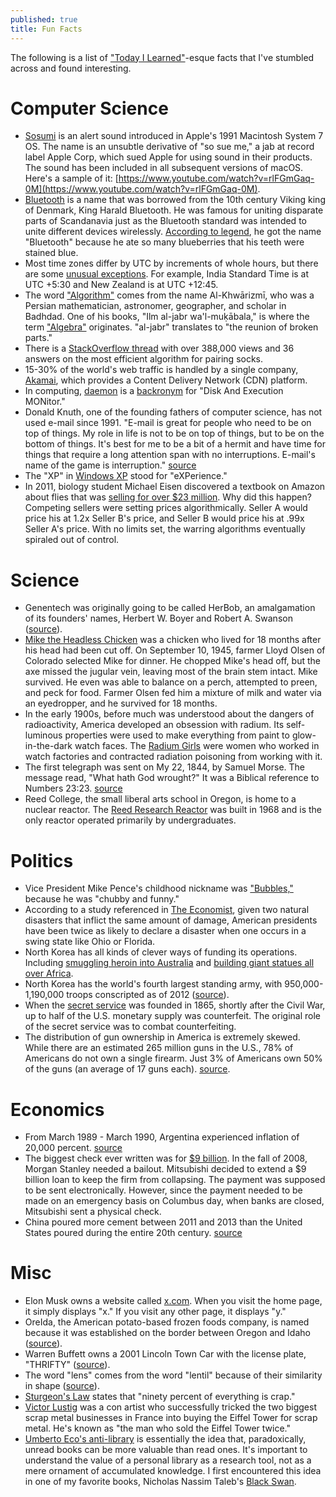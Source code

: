 ```yaml
---
published: true
title: Fun Facts
---
```

The following is a list of ["Today I Learned"](https://www.reddit.com/r/todayilearned)-esque facts that I've stumbled across and found interesting.

# Computer Science

- [Sosumi](https://en.wikipedia.org/wiki/Sosumi) is an alert sound introduced in Apple's 1991 Macintosh System 7 OS. The name is an unsubtle derivative of "so sue me," a jab at record label Apple Corp, which sued Apple for using sound in their products. The sound has been included in all subsequent versions of macOS. Here's a sample of it: [https://www.youtube.com/watch?v=rlFGmGaq-0M](https://www.youtube.com/watch?v=rlFGmGaq-0M).
- [Bluetooth](https://www.pcworld.com/article/2061288/so-thats-why-its-called-bluetooth-and-other-surprising-tech-name-origins.html) is a name that was borrowed from the 10th century Viking king of Denmark, King Harald Bluetooth. He was famous for uniting disparate parts of Scandanavia just as the Bluetooth standard was intended to unite different devices wirelessly. [According to legend](http://www.todayifoundout.com/index.php/2011/10/the-bluetooth-standard-is-named-after-a-10th-century-scandinavian-king/), he got the name "Bluetooth" because he ate so many blueberries that his teeth were stained blue.
- Most time zones differ by UTC by increments of whole hours, but there are some [unusual exceptions](https://www.timeanddate.com/time/time-zones-interesting.html). For example, India Standard Time is at UTC +5:30 and New Zealand is at UTC +12:45.
- The word ["Algorithm"](http://blog.vishupuri.net/2011/01/23/origin-of-the-word-algorithm/) comes from the name Al-Khwārizmī, who was a Persian mathematician, astronomer, geographer, and scholar in Badhdad. One of his books, "Ilm al-jabr wa'l-muḳābala," is where the term ["Algebra"](https://en.wikipedia.org/wiki/Algebra) originates. "al-jabr" translates to "the reunion of broken parts."
- There is a [StackOverflow thread](https://stackoverflow.com/questions/14415881/how-to-pair-socks-from-a-pile-efficiently) with over 388,000 views and 36 answers on the most efficient algorithm for pairing socks.
- 15-30% of the world's web traffic is handled by a single company, [Akamai](https://www.akamai.com/us/en/solutions/intelligent-platform/visualizing-akamai/), which provides a Content Delivery Network (CDN) platform.
- In computing, [daemon](https://en.wikipedia.org/wiki/Daemon_(computing)) is a [backronym](https://en.wikipedia.org/wiki/Backronym) for "Disk And Execution MONitor."
- Donald Knuth, one of the founding fathers of computer science, has not used e-mail since 1991. "E-mail is great for people who need to be on top of things. My role in life is not to be on top of things, but to be on the bottom of things. It's best for me to be a bit of a hermit and have time for things that require a long attention span with no interruptions. E-mail's name of the game is interruption." [source](https://www.youtube.com/watch?v=QS8qwMna8_o)
- The "XP" in [Windows XP](https://simple.wikipedia.org/wiki/Windows_XP) stood for "eXPerience."
- In 2011, biology student Michael Eisen discovered a textbook on Amazon about flies that was [selling for over $23 million](http://www.michaeleisen.org/blog/?p=358). Why did this happen? Competing sellers were setting prices algorithmically. Seller A would price his at 1.2x Seller B's price, and Seller B would price his at .99x Seller A's price. With no limits set, the warring algorithms eventually spiraled out of control.

# Science

- Genentech was originally going to be called HerBob, an amalgamation of its founders' names, Herbert W. Boyer and Robert A. Swanson ([source](https://www.fool.com/investing/general/2013/04/07/ibm-and-genentech-introduce-a-new-era.aspx)).
- [Mike the Headless Chicken](https://en.wikipedia.org/wiki/Mike_the_Headless_Chicken) was a chicken who lived for 18 months after his head had been cut off. On September 10, 1945, farmer Lloyd Olsen of Colorado selected Mike for dinner. He chopped Mike's head off, but the axe missed the jugular vein, leaving most of the brain stem intact. Mike survived. He even was able to balance on a perch, attempted to preen, and peck for food. Farmer Olsen fed him a mixture of milk and water via an eyedropper, and he survived for 18 months.
- In the early 1900s, before much was understood about the dangers of radioactivity, America developed an obsession with radium. Its self-luminous properties were used to make everything from paint to glow-in-the-dark watch faces. The [Radium Girls](https://en.wikipedia.org/wiki/Radium_Girls) were women who worked in watch factories and contracted radiation poisoning from working with it.
- The first telegraph was sent on My 22, 1844, by Samuel Morse. The message read, "What hath God wrought?" It was a Biblical reference to Numbers 23:23. [source](http://www.americaslibrary.gov/jb/reform/jb_reform_morsecod_1.html)
- Reed College, the small liberal arts school in Oregon, is home to a nuclear reactor. The [Reed Research Reactor](https://reactor.reed.edu/) was built in 1968 and is the only reactor operated primarily by undergraduates.

# Politics

- Vice President Mike Pence's childhood nickname was ["Bubbles,"](https://www.newyorker.com/magazine/2017/10/23/the-danger-of-president-pence) because he was "chubby and funny."
- According to a study referenced in [The Economist](https://www.economist.com/news/united-states/21730430-federal-aid-sent-puerto-rico-fits-longstanding-pattern-counties-voted), given two natural disasters that inflict the same amount of damage, American presidents have been twice as likely to declare a disaster when one occurs in a swing state like Ohio or Florida.
- North Korea has all kinds of clever ways of funding its operations. Including [smuggling heroin into Australia](http://www.smh.com.au/articles/2003/05/22/1053196652100.html) and [building giant statues all over Africa](http://www.cnn.com/2017/10/22/africa/north-korea-africa/index.html).
- North Korea has the world's fourth largest standing army, with 950,000-1,190,000 troops conscripted as of 2012 ([source](https://en.wikipedia.org/wiki/Korean_People%27s_Army)).
- When the [secret service](https://news.nationalgeographic.com/news/2004/10/1022_041022_tv_secret_service.html) was founded in 1865, shortly after the Civil War, up to half of the U.S. monetary supply was counterfeit. The original role of the secret service was to combat counterfeiting.
- The distribution of gun ownership in America is extremely skewed. While there are an estimated 265 million guns in the U.S., 78% of Americans do not own a single firearm. Just 3% of Americans own 50% of the guns (an average of 17 guns each). [source](https://www.washingtonpost.com/news/wonk/wp/2016/09/19/just-three-percent-of-adults-own-half-of-americas-guns/?utm_term=.fa817b051bd1).


# Economics 

- From March 1989 - March 1990, Argentina experienced inflation of 20,000 percent. [source](http://www.reed.edu/economics/parker/f10/201/cases/argentina.html)
- The biggest check ever written was for [$9 billion](http://www.businessinsider.com/the-9-billion-check-to-rescued-morgan-stanley-2009-11). In the fall of 2008, Morgan Stanley needed a bailout. Mitsubishi decided to extend a $9 billion loan to keep the firm from collapsing. The payment was supposed to be sent electronically. However, since the payment needed to be made on an emergency basis on Columbus day, when banks are closed, Mitsubishi sent a physical check.
- China poured more cement between 2011 and 2013 than the United States poured during the entire 20th century. [source](https://www.independent.co.uk/news/world/asia/how-did-china-use-more-cement-between-2011-and-2013-than-the-us-used-in-the-entire-20th-century-10134079.html)

# Misc

- Elon Musk owns a website called [x.com](https://www.x.com/). When you visit the home page, it simply displays "x." If you visit any other page, it displays "y."
- OreIda, the American potato-based frozen foods company, is named because it was established on the border between Oregon and Idaho ([source](https://en.wikipedia.org/wiki/Ore-Ida)). 
- Warren Buffett owns a 2001 Lincoln Town Car with the license plate, "THRIFTY" ([source](https://www.fool.com/investing/general/2006/12/05/top-10-vanity-license-plates.aspx)).
- The word "lens" comes from the word "lentil" because of their similarity in shape ([source](https://petapixel.com/2011/10/03/did-you-know-the-word-lens-came-from-the-word-lentil/)).
- [Sturgeon's Law](https://en.wikipedia.org/wiki/Sturgeon%27s_law) states that "ninety percent of everything is crap."
- [Victor Lustig](https://en.wikipedia.org/wiki/Victor_Lustig) was a con artist who successfully tricked the two biggest scrap metal businesses in France into buying the Eiffel Tower for scrap metal. He's known as "the man who sold the Eiffel Tower twice."
- [Umberto Eco's anti-library](https://www.brainpickings.org/2015/03/24/umberto-eco-antilibrary/) is essentially the idea that, paradoxically, unread books can be more valuable than read ones. It's important to understand the value of a personal library as a research tool, not as a mere ornament of accumulated knowledge. I first encountered this idea in one of my favorite books, Nicholas Nassim Taleb's [Black Swan](https://www.amazon.com/dp/B00139XTG4/ref=dp-kindle-redirect?_encoding=UTF8&btkr=1).

